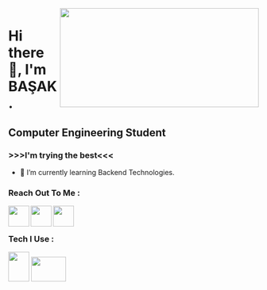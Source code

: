 <img src= "https://media.giphy.com/media/USV0ym3bVWQJJmNu3N/giphy.gif" align="right" width ="400" height="200" >


# Hi there 👋, I'm BAŞAK.  
## Computer Engineering Student
### >>>I'm trying the best<<<  


- 🌱 I’m currently learning Backend Technologies.


 
### Reach Out To Me :  
[<img  width="42" src="https://upload.wikimedia.org/wikipedia/commons/c/ca/LinkedIn_logo_initials.png" align="left" />][linkedin][<img  width="42" src="https://upload.wikimedia.org/wikipedia/commons/thumb/6/6a/Hackerrank_meaningful_logo.svg/640px-Hackerrank_meaningful_logo.svg.png" align="left" />][hackerrank][<img  width="42" src="https://upload.wikimedia.org/wikipedia/commons/thumb/8/8c/Gmail_Icon_%282013-2020%29.svg/640px-Gmail_Icon_%282013-2020%29.svg.png" align="left" />][gmail]     

<br /> 
<br />


### Tech I Use :
<img src= "https://upload.wikimedia.org/wikipedia/tr/thumb/2/2e/Java_Logo.svg/600px-Java_Logo.svg.png?20111229210123" width="42" height="60" > <img src= "https://upload.wikimedia.org/wikipedia/commons/8/87/Sql_data_base_with_logo.png" width="70" height="50" >




[linkedin]: https://www.linkedin.com/in/basaknursavas/ 
[hackerrank]: https://www.hackerrank.com/basaknursavas 
[gmail]: basaknursavas@gmail.com

